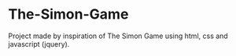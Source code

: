 # The-Simon-Game
Project made by inspiration of The Simon Game using html, css and javascript (jquery).
